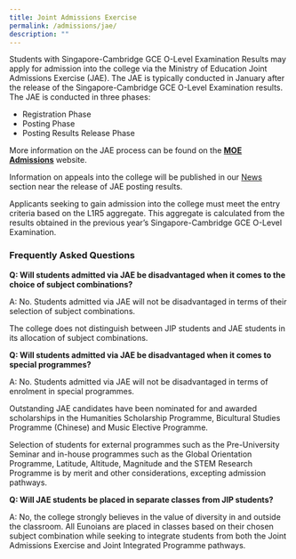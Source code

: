 ```yaml
---
title: Joint Admissions Exercise
permalink: /admissions/jae/
description: ""
---
```

Students with Singapore-Cambridge GCE O-Level Examination Results may apply for admission into the college via the Ministry of Education Joint Admissions Exercise (JAE). The JAE is typically conducted in January after the release of the Singapore-Cambridge GCE O-Level Examination results. The JAE is conducted in three phases:

*   Registration Phase
*   Posting Phase
*   Posting Results Release Phase

More information on the JAE process can be found on the **[MOE Admissions](https://www.moe.gov.sg/post-secondary/admissions)** website.

Information on appeals into the college will be published in our [News](https://www.eunoiajc.moe.edu.sg/news/) section near the release of JAE posting results.

Applicants seeking to gain admission into the college must meet the entry criteria based on the L1R5 aggregate. This aggregate is calculated from the results obtained in the previous year’s Singapore-Cambridge GCE O-Level Examination.

### Frequently Asked Questions

**Q: Will students admitted via JAE be disadvantaged when it comes to the choice of subject combinations?**

A: No. Students admitted via JAE will not be disadvantaged in terms of their selection of subject combinations.

The college does not distinguish between JIP students and JAE students in its allocation of subject combinations.

**Q: Will students admitted via JAE be disadvantaged when it comes to special programmes?**

A: No. Students admitted via JAE will not be disadvantaged in terms of enrolment in special programmes.

Outstanding JAE candidates have been nominated for and awarded scholarships in the Humanities Scholarship Programme, Bicultural Studies Programme (Chinese) and Music Elective Programme.

Selection of students for external programmes such as the Pre-University Seminar and in-house programmes such as the Global Orientation Programme, Latitude, Altitude, Magnitude and the STEM Research Programme is by merit and other considerations, excepting admission pathways.

**Q: Will JAE students be placed in separate classes from JIP students?**

A: No, the college strongly believes in the value of diversity in and outside the classroom. All Eunoians are placed in classes based on their chosen subject combination while seeking to integrate students from both the Joint Admissions Exercise and Joint Integrated Programme pathways.